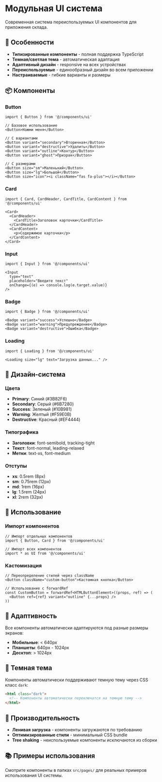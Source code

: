# Модульная UI система

Современная система переиспользуемых UI компонентов для приложения склада.

## 🎯 Особенности

- **Типизированные компоненты** - полная поддержка TypeScript
- **Темная/светлая тема** - автоматическая адаптация
- **Адаптивный дизайн** - responsive на всех устройствах
- **Переиспользуемые** - единообразный дизайн во всем приложении
- **Настраиваемые** - гибкие варианты и размеры

## 📦 Компоненты

### Button
```tsx
import { Button } from '@/components/ui'

// Базовое использование
<Button>Нажми меня</Button>

// С вариантами
<Button variant="secondary">Вторичная</Button>
<Button variant="destructive">Удалить</Button>
<Button variant="outline">Контур</Button>
<Button variant="ghost">Призрак</Button>

// С размерами
<Button size="sm">Маленький</Button>
<Button size="lg">Большой</Button>
<Button size="icon"><i className="fas fa-plus"></i></Button>
```

### Card
```tsx
import { Card, CardHeader, CardTitle, CardContent } from '@/components/ui'

<Card>
  <CardHeader>
    <CardTitle>Заголовок карточки</CardTitle>
  </CardHeader>
  <CardContent>
    <p>Содержимое карточки</p>
  </CardContent>
</Card>
```

### Input
```tsx
import { Input } from '@/components/ui'

<Input
  type="text"
  placeholder="Введите текст"
  onChange={(e) => console.log(e.target.value)}
/>
```

### Badge
```tsx
import { Badge } from '@/components/ui'

<Badge variant="success">Успешно</Badge>
<Badge variant="warning">Предупреждение</Badge>
<Badge variant="destructive">Ошибка</Badge>
```

### Loading
```tsx
import { Loading } from '@/components/ui'

<Loading size="lg" text="Загрузка данных..." />
```

## 🎨 Дизайн-система

### Цвета
- **Primary**: Синий (#3B82F6)
- **Secondary**: Серый (#6B7280)
- **Success**: Зеленый (#10B981)
- **Warning**: Желтый (#F59E0B)
- **Destructive**: Красный (#EF4444)

### Типографика
- **Заголовки**: font-semibold, tracking-tight
- **Текст**: font-normal, leading-relaxed
- **Метки**: text-xs, font-medium

### Отступы
- **xs**: 0.5rem (8px)
- **sm**: 0.75rem (12px)
- **md**: 1rem (16px)
- **lg**: 1.5rem (24px)
- **xl**: 2rem (32px)

## 🔧 Использование

### Импорт компонентов
```tsx
// Импорт отдельных компонентов
import { Button, Card } from '@/components/ui'

// Импорт всех компонентов
import * as UI from '@/components/ui'
```

### Кастомизация
```tsx
// Переопределение стилей через className
<Button className="custom-button">Кастомная кнопка</Button>

// Использование с forwardRef
const CustomButton = forwardRef<HTMLButtonElement>((props, ref) => (
  <Button ref={ref} variant="outline" {...props} />
))
```

## 📱 Адаптивность

Все компоненты автоматически адаптируются под разные размеры экранов:
- **Мобильные**: < 640px
- **Планшеты**: 640px - 1024px
- **Десктоп**: > 1024px

## 🌙 Темная тема

Компоненты автоматически поддерживают темную тему через CSS класс `dark`:

```html
<html class="dark">
  <!-- Компоненты автоматически переключатся на темную тему -->
</html>
```

## 🚀 Производительность

- **Ленивая загрузка** - компоненты загружаются по требованию
- **Оптимизированные стили** - минимальный CSS bundle
- **Tree shaking** - неиспользуемые компоненты исключаются из сборки

## 📚 Примеры использования

Смотрите компоненты в папках `src/pages/` для реальных примеров использования UI системы.